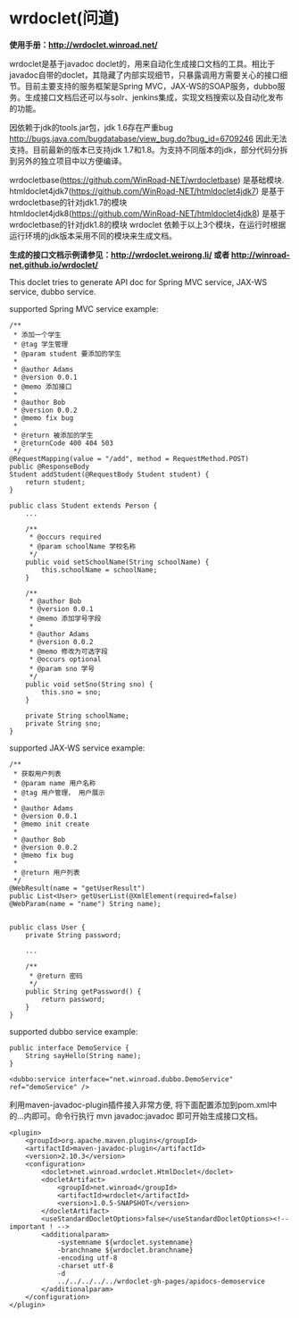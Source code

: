 # wrdoclet(问道)

**使用手册：http://wrdoclet.winroad.net/**

wrdoclet是基于javadoc doclet的，用来自动化生成接口文档的工具。相比于javadoc自带的doclet，其隐藏了内部实现细节，只暴露调用方需要关心的接口细节。目前主要支持的服务框架是Spring MVC，JAX-WS的SOAP服务，dubbo服务。生成接口文档后还可以与solr、jenkins集成，实现文档搜索以及自动化发布的功能。

因依赖于jdk的tools.jar包，jdk 1.6存在严重bug http://bugs.java.com/bugdatabase/view_bug.do?bug_id=6709246 因此无法支持。目前最新的版本已支持jdk 1.7和1.8。为支持不同版本的jdk，部分代码分拆到另外的独立项目中以方便编译。

wrdocletbase(https://github.com/WinRoad-NET/wrdocletbase) 是基础模块.
htmldoclet4jdk7(https://github.com/WinRoad-NET/htmldoclet4jdk7) 是基于wrdocletbase的针对jdk1.7的模块
htmldoclet4jdk8(https://github.com/WinRoad-NET/htmldoclet4jdk8) 是基于wrdocletbase的针对jdk1.8的模块
wrdoclet 依赖于以上3个模块，在运行时根据运行环境的jdk版本采用不同的模块来生成文档。

**生成的接口文档示例请参见：http://wrdoclet.weirong.li/ 或者 http://winroad-net.github.io/wrdoclet/**


This doclet tries to generate API doc for Spring MVC service, JAX-WS service, dubbo service.

supported Spring MVC service example:

	/**
	 * 添加一个学生
	 * @tag 学生管理
	 * @param student 要添加的学生
	 * 
	 * @author Adams 
	 * @version 0.0.1 
	 * @memo 添加接口
	 * 
	 * @author Bob 
	 * @version 0.0.2 
	 * @memo fix bug
	 * 
	 * @return 被添加的学生
	 * @returnCode 400 404 503
	 */
	@RequestMapping(value = "/add", method = RequestMethod.POST)
	public @ResponseBody
	Student addStudent(@RequestBody Student student) {
		return student;
	}	
	
	public class Student extends Person {
		...
		
		/**
		 * @occurs required
		 * @param schoolName 学校名称
		 */
		public void setSchoolName(String schoolName) {
			this.schoolName = schoolName;
		}

		/**
		 * @author Bob
		 * @version 0.0.1
		 * @memo 添加学号字段
		 * 
		 * @author Adams
		 * @version 0.0.2
		 * @memo 修改为可选字段
		 * @occurs optional
		 * @param sno 学号
		 */
		public void setSno(String sno) {
			this.sno = sno;
		}

		private String schoolName;
		private String sno;
	}	
	
supported JAX-WS service example:

	/**
	 * 获取用户列表
	 * @param name 用户名称
	 * @tag 用户管理， 用户展示
	 * 
	 * @author Adams
	 * @version 0.0.1
	 * @memo init create
	 * 
	 * @author Bob
	 * @version 0.0.2
	 * @memo fix bug
	 * 
	 * @return 用户列表
	 */
	@WebResult(name = "getUserResult")
	public List<User> getUserList(@XmlElement(required=false) @WebParam(name = "name") String name);
	

	public class User {
		private String password;
		
		...
		
		/**
		 * @return 密码
		 */
		public String getPassword() {
			return password;
		}
	}	
	
	
supported dubbo service example:

	public interface DemoService {
		String sayHello(String name);
	}
	
	<dubbo:service interface="net.winroad.dubbo.DemoService" ref="demoService" />


利用maven-javadoc-plugin插件接入非常方便, 将下面配置添加到pom.xml中的<build><plugins>...</plugins></build>内即可。命令行执行 mvn javadoc:javadoc 即可开始生成接口文档。

	<plugin>
		<groupId>org.apache.maven.plugins</groupId>
		<artifactId>maven-javadoc-plugin</artifactId>
		<version>2.10.3</version>
		<configuration>
			<doclet>net.winroad.wrdoclet.HtmlDoclet</doclet>
			<docletArtifact>
				<groupId>net.winroad</groupId>
				<artifactId>wrdoclet</artifactId>
				<version>1.0.5-SNAPSHOT</version>
			</docletArtifact>
			<useStandardDocletOptions>false</useStandardDocletOptions><!-- important ! -->
			<additionalparam>
				-systemname ${wrdoclet.systemname}
				-branchname ${wrdoclet.branchname}
				-encoding utf-8
				-charset utf-8
				-d
				../../../../../wrdoclet-gh-pages/apidocs-demoservice
			</additionalparam>
		</configuration>
	</plugin>
